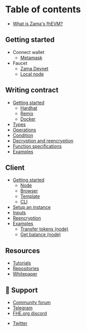 # Table of contents

- [What is Zama's fhEVM?](README.md)

## Getting started

- Connect wallet
  - [Metamask](getting_started/wallet/metamask.md)
- Faucet
  - [Zama Devnet](getting_started/faucet/devnet.md)
  - [Local node](getting_started/faucet/local.md)

## Writing contract

- [Getting started](solidity/getting_started.md)
  - [Hardhat](solidity/getting_started/hardhat.md)
  - [Remix](solidity/getting_started/remix.md)
  - [Docker](solidity/getting_started/docker.md)
- [Types](solidity/types.md)
- [Operations](solidity/operations.md)
- [Condition](solidity/condition.md)
- [Decryption and reencryption](solidity/decrypt.md)
- [Function specifications](solidity/functions.md)
- [Examples](solidity/examples.md)

## Client

- [Getting started](client/getting_started.md)
  - [Node](client/getting_started/node.md)
  - [Browser](client/getting_started/browser.md)
  - [Template](client/getting_started/template.md)
  - [CLI](client/getting_started/cli.md)
- [Setup an instance](client/instance.md)
- [Inputs](client/inputs.md)
- [Reencryption](client/reencryption.md)
- [Examples](client/examples.md)
  - [Transfer tokens (node)](client/examples/transfererc20.md)
  - [Get balance (node)](client/examples/getbalance.md)

## Resources

- [Tutorials](resources/tutorials.md)
- [Repositories](resources/repositories.md)
- [Whitepaper](https://github.com/zama-ai/fhevm/blob/main/fhevm-whitepaper.pdf)

## 🔗 Support

* [Community forum](https://community.zama.ai)
* [Telegram](https://t.me/+Ojt5y-I7oR42MTkx)
* [FHE.org discord](https://discord.fhe.org)
<!-- markdown-link-check-disable -->
* [Twitter](https://twitter.com/zama\_fhe)
<!-- markdown-link-check-enable -->
